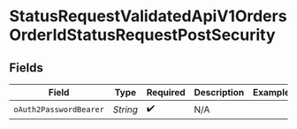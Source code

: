 # StatusRequestValidatedApiV1OrdersOrderIdStatusRequestPostSecurity


## Fields

| Field                  | Type                   | Required               | Description            | Example                |
| ---------------------- | ---------------------- | ---------------------- | ---------------------- | ---------------------- |
| `oAuth2PasswordBearer` | *String*               | :heavy_check_mark:     | N/A                    |                        |